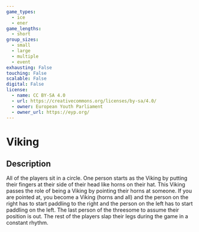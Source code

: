 ```yaml
---
game_types:
  - ice
  - ener
game_lengths:
  - short
group_sizes:
  - small
  - large
  - multiple
  - event
exhausting: False
touching: False
scalable: False
digital: False
license:
  - name: CC BY-SA 4.0
  - url: https://creativecommons.org/licenses/by-sa/4.0/
  - owner: European Youth Parliament
  - owner_url: https://eyp.org/
---
```

# Viking

## Description
All of the players sit in a circle. One person starts as the Viking by putting their fingers at their side of their head like horns on their hat. This Viking passes the role of being a Viking by pointing their horns at someone. If you are pointed at, you become a Viking (horns and all) and the person on the right has to start paddling to the right and the person on the left has to start paddling on the left. The last person of the threesome to assume their position is out. The rest of the players slap their legs during the game in a constant rhythm.
